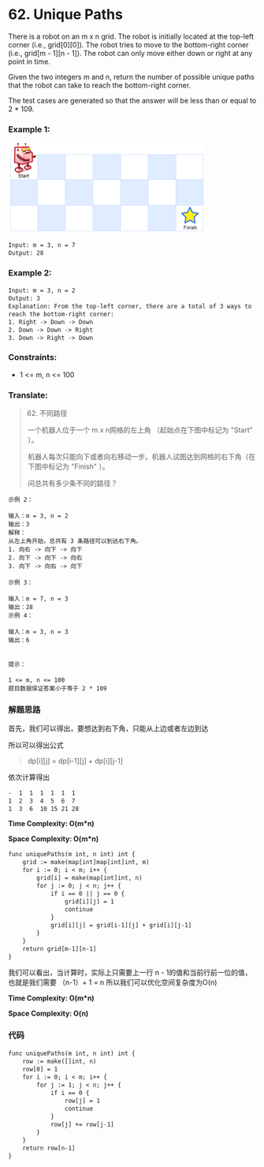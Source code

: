 # 62. Unique Paths

There is a robot on an m x n grid. The robot is initially located at the top-left corner (i.e., grid[0][0]). The robot tries to move to the bottom-right corner (i.e., grid[m - 1][n - 1]). The robot can only move either down or right at any point in time.

Given the two integers m and n, return the number of possible unique paths that the robot can take to reach the bottom-right corner.

The test cases are generated so that the answer will be less than or equal to 2 * 109.

### Example 1:

![image description](robot_maze.png)

```
Input: m = 3, n = 7
Output: 28
```

### Example 2:

```
Input: m = 3, n = 2
Output: 3
Explanation: From the top-left corner, there are a total of 3 ways to reach the bottom-right corner:
1. Right -> Down -> Down
2. Down -> Down -> Right
3. Down -> Right -> Down
```

### Constraints:

* 1 <= m, n <= 100

### Translate:

> 62. 不同路径
> 
> 一个机器人位于一个 m x n网格的左上角 （起始点在下图中标记为 "Start" ）。
> 
> 机器人每次只能向下或者向右移动一步。机器人试图达到网格的右下角（在下图中标记为 "Finish" ）。
> 
> 问总共有多少条不同的路径？

```
示例 2：

输入：m = 3, n = 2
输出：3
解释：
从左上角开始，总共有 3 条路径可以到达右下角。
1. 向右 -> 向下 -> 向下
2. 向下 -> 向下 -> 向右
3. 向下 -> 向右 -> 向下

示例 3：

输入：m = 7, n = 3
输出：28
示例 4：

输入：m = 3, n = 3
输出：6


提示：

1 <= m, n <= 100
题目数据保证答案小于等于 2 * 109
```



### 解题思路

首先，我们可以得出，要想达到右下角，只能从上边或者左边到达

所以可以得出公式
> dp[i][j] = dp[i-1][j] + dp[i][j-1]

依次计算得出
```
-  1  1  1  1  1  1
1  2  3  4  5  6  7
1  3  6  10 15 21 28
```

**Time Complexity: O(m\*n)**

**Space Complexity: O(m\*n)**

```golang
func uniquePaths(m int, n int) int {
	grid := make(map[int]map[int]int, m)
	for i := 0; i < m; i++ {
		grid[i] = make(map[int]int, n)
		for j := 0; j < n; j++ {
			if i == 0 || j == 0 {
				grid[i][j] = 1
				continue
			}
			grid[i][j] = grid[i-1][j] + grid[i][j-1]
		}
	}
	return grid[m-1][n-1]
}
```

我们可以看出，当计算时，实际上只需要上一行 n - 1的值和当前行前一位的值，也就是我们需要 （n-1）+ 1 = n
所以我们可以优化空间复杂度为O(n)

**Time Complexity: O(m\*n)**

**Space Complexity: O(n)**

### 代码

```golang
func uniquePaths(m int, n int) int {
    row := make([]int, n)
	row[0] = 1
	for i := 0; i < m; i++ {
		for j := 1; j < n; j++ {
			if i == 0 {
				row[j] = 1
				continue
			}
			row[j] += row[j-1]
		}
	}
	return row[n-1]
}
```
